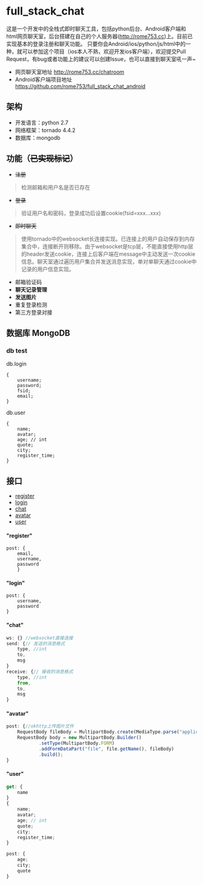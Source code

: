 # full_stack_chat
这是一个开发中的全栈式即时聊天工具，包括python后台、Android客户端和html网页聊天室，后台搭建在自己的个人服务器(http://rome753.cc)上。目前已实现基本的登录注册和聊天功能。
只要你会Android/ios/python/js/html中的一种，就可以参加这个项目（ios本人不熟，欢迎开发ios客户端），欢迎提交Pull Request，有bug或者功能上的建议可以创建Issue，也可以直接到聊天室吼一声~

* 网页聊天室地址 <http://rome753.cc/chatroom>
* Android客户端项目地址 <https://github.com/rome753/full_stack_chat_android>

## 架构
- 开发语言：python 2.7
- 网络框架：tornado 4.4.2
- 数据库：mongodb

## 功能（~~已实现标记~~）
- ~~注册~~
> 检测邮箱和用户名是否已存在

- ~~登录~~
> 验证用户名和密码，登录成功后设置cookie(fsid=xxx...xxx)

- ~~即时聊天~~ 
> 使用tornado中的websocket长连接实现。已连接上的用户自动保存到内存集合中，连接断开则移除。由于websocket是tcp层，不能直接使用http层的header发送cookie，连接上后客户端在message中主动发送一次cookie信息。聊天室通过遍历用户集合并发送消息实现，单对单聊天通过cookie中记录的用户信息实现。


- 邮箱验证码
- **聊天记录管理**
- **发送图片**
- 重复登录检测
- 第三方登录对接


## 数据库 MongoDB
### db test
db.login
```
{
    username;
    password;
    fsid;
    email;
}
```

db.user
```
{
    name;
    avatar;
    age; // int
    quote;
    city;
    register_time;
}
```

## 接口
- [register](#register)
- [login](#login)
- [chat](#chat)
- [avatar](#avatar)
- [user](#user)

#### "register" <span id='register' />
```
post: {
	email,
	username,
	password
	}
```

#### "login" <span id='login' />
```
post: {
	username,
	password
}
```

#### "chat" <span id='chat' />
```js
ws: {} //websocket直接连接 
send: {// 发送的消息格式
	type, //int
	to,
	msg
}
receive: {// 接收的消息格式
	type, //int
	from,
	to,
	msg
}
```

#### "avatar" <span id='avatar' />
```js
post: {//okhttp上传图片文件
    RequestBody fileBody = MultipartBody.create(MediaType.parse("application/octet-stream"), file);
    RequestBody body = new MultipartBody.Builder()
            .setType(MultipartBody.FORM)
            .addFormDataPart("file", file.getName(), fileBody)
            .build();
}
```

#### "user" <span id='user' />
```js
get: {
    name
}
{
    name;
    avatar;
    age; // int
    quote;
    city;
    register_time;
}

post: {
    age;
    city;
    quote
}

```